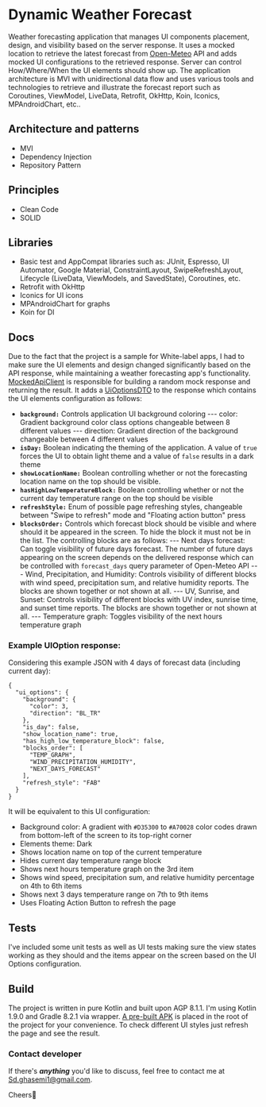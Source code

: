 
# Dynamic Weather Forecast
Weather forecasting application that manages UI components placement, design, and visibility based on the server response. It uses a mocked location to retrieve the latest forecast from [Open-Meteo](https://open-meteo.com/) API and adds mocked UI configurations to the retrieved response. Server can control How/Where/When the UI elements should show up. The application architecture is MVI with unidirectional data flow and uses various tools and technologies to retrieve and illustrate the forecast report such as Coroutines, ViewModel, LiveData, Retrofit, OkHttp, Koin, Iconics, MPAndroidChart, etc..

## Architecture and patterns
- MVI
- Dependency Injection
- Repository Pattern

## Principles
- Clean Code
- SOLID

## Libraries
- Basic test and AppCompat libraries such as: JUnit, Espresso, UI Automator, Google Material, ConstraintLayout, SwipeRefreshLayout, Lifecycle (LiveData, ViewModels, and SavedState), Coroutines, etc.
- Retrofit with OkHttp
- Iconics for UI icons
- MPAndroidChart for graphs
- Koin for DI

## Docs
Due to the fact that the project is a sample for White-label apps, I had to make sure the UI elements and design changed significantly based on the API response, while maintaining a weather forecasting app's functionality.
[MockedApiClient](app/src/main/java/com/hirno/weather/data/source/remote/MockedApiClient.kt) is responsible for building a random mock response and returning the result. It adds a [UiOptionsDTO](app/src/main/java/com/hirno/weather/model/ForecastDTO.kt#L86) to the response which contains the UI elements configuration as follows:
- **`background:`** Controls application UI background coloring
  --- color: Gradient background color class options changeable between 8 different values
  --- direction: Gradient direction of the background changeable between 4 different values
- **`isDay:`** Boolean indicating the theming of the application. A value of `true` forces the UI to obtain light theme and a value of `false` results in a dark theme
- **`showLocationName:`** Boolean controlling whether or not the forecasting location name on the top should be visible.
- **`hasHighLowTemperatureBlock:`** Boolean controlling whether or not the current day temperature range on the top should be visible
- **`refreshStyle:`** Enum of possible page refreshing styles, changeable between "Swipe to refresh" mode and "Floating action button" press
- **`blocksOrder:`** Controls which forecast block should be visible and where should it be appeared in the screen. To hide the block it must not be in the list. The controlling blocks are as follows:
  --- Next days forecast: Can toggle visibility of future days forecast. The number of future days appearing on the screen depends on the delivered response which can be controlled with `forecast_days` query parameter of Open-Meteo API
  --- Wind, Precipitation, and Humidity: Controls visibility of different blocks with wind speed, precipitation sum, and relative humidity reports. The blocks are shown together or not shown at all.
  --- UV, Sunrise, and Sunset: Controls visibility of different blocks with UV index, sunrise time, and sunset time reports. The blocks are shown together or not shown at all.
  --- Temperature graph: Toggles visibility of the next hours temperature graph

### Example UIOption response:
Considering this example JSON with 4 days of forecast data (including current day):
```
{
  "ui_options": {
    "background": {
      "color": 3,
      "direction": "BL_TR"
    },
    "is_day": false,
    "show_location_name": true,
    "has_high_low_temperature_block": false,
    "blocks_order": [
      "TEMP_GRAPH",
      "WIND_PRECIPITATION_HUMIDITY",
      "NEXT_DAYS_FORECAST"
    ],
    "refresh_style": "FAB"
  }
}
```
It will be equivalent to this UI configuration:
- Background color: A gradient with `#D35300` to `#A70028` color codes drawn from bottom-left of the screen to its top-right corner
- Elements theme: Dark
- Shows location name on top of the current temperature
- Hides current day temperature range block
- Shows next hours temperature graph on the 3rd item
- Shows wind speed, precipitation sum, and relative humidity percentage on 4th to 6th items
- Shows next 3 days temperature range on 7th to 9th items
- Uses Floating Action Button to refresh the page

## Tests
I've included some unit tests as well as UI tests making sure the view states working as they should and the items appear on the screen based on the UI Options configuration.

## Build
The project is written in pure Kotlin and built upon AGP 8.1.1. I'm using Kotlin 1.9.0 and Gradle 8.2.1 via wrapper. [A pre-built APK](app-debug.apk) is placed in the root of the project for your convenience. To check different UI styles just refresh the page and see the result.

### Contact developer

If there's ***anything*** you'd like to discuss, feel free to contact me at [Sd.ghasemi1@gmail.com](mailto:Sd.ghasemi1@gmail.com).

Cheers🍻